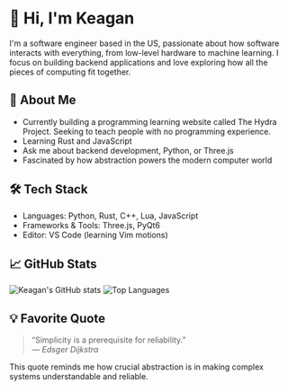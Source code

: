 # 👋 Hi, I'm Keagan

I'm a software engineer based in the US, passionate about how software interacts with everything, from low-level hardware to machine learning. I focus on building backend applications and love exploring how all the pieces of computing fit together.

## 🚀 About Me

- Currently building a programming learning website called The Hydra Project. Seeking to teach people with no programming experience. 
- Learning Rust and JavaScript  
- Ask me about backend development, Python, or Three.js  
- Fascinated by how abstraction powers the modern computer world

## 🛠️ Tech Stack

- Languages: Python, Rust, C++, Lua, JavaScript  
- Frameworks & Tools: Three.js, PyQt6  
- Editor: VS Code (learning Vim motions)

## 📈 GitHub Stats

![Keagan's GitHub stats](https://github-readme-stats.vercel.app/api?username=keaganand&show_icons=true&theme=default)
![Top Languages](https://github-readme-stats.vercel.app/api/top-langs/?username=keaganand&layout=compact)

## 💡 Favorite Quote

> “Simplicity is a prerequisite for reliability.”  
> — *Edsger Dijkstra*

This quote reminds me how crucial abstraction is in making complex systems understandable and reliable.
